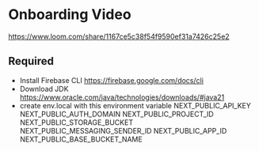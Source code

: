 # Onboarding Video

https://www.loom.com/share/1167ce5c38f54f9590ef31a7426c25e2

## Required

-   Install Firebase CLI https://firebase.google.com/docs/cli
-   Download JDK https://www.oracle.com/java/technologies/downloads/#java21
-   create env.local with this environment variable
    NEXT_PUBLIC_API_KEY
    NEXT_PUBLIC_AUTH_DOMAIN
    NEXT_PUBLIC_PROJECT_ID
    NEXT_PUBLIC_STORAGE_BUCKET
    NEXT_PUBLIC_MESSAGING_SENDER_ID
    NEXT_PUBLIC_APP_ID
    NEXT_PUBLIC_BASE_BUCKET_NAME

